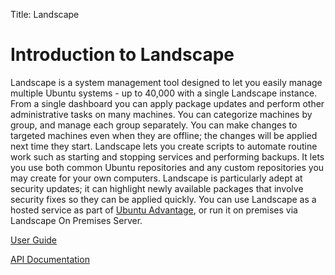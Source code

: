 Title: Landscape

# Introduction to Landscape

Landscape is a system management tool designed to let you easily manage multiple Ubuntu systems - up to 40,000 with a single Landscape instance. From a single dashboard you can apply package updates and perform other administrative tasks on many machines. You can categorize machines by group, and manage each group separately. You can make changes to targeted machines even when they are offline; the changes will be applied next time they start. Landscape lets you create scripts to automate routine work such as starting and stopping services and performing backups. It lets you use both common Ubuntu repositories and any custom repositories you may create for your own computers. Landscape is particularly adept at security updates; it can highlight newly available packages that involve security fixes so they can be applied quickly. You can use Landscape as a hosted service as part of [Ubuntu Advantage](https://buy.ubuntu.com/), or run it on premises via Landscape On Premises Server.

[User Guide](./user-guide.md)

[API Documentation](./api.md)
